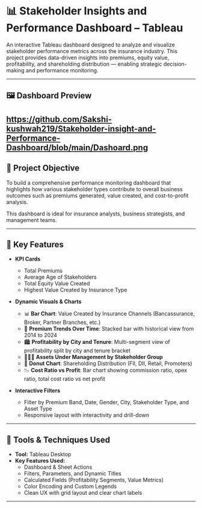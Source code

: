 # 📊 Stakeholder Insights and Performance Dashboard – Tableau

An interactive Tableau dashboard designed to analyze and visualize stakeholder performance metrics across the insurance industry. This project provides data-driven insights into premiums, equity value, profitability, and shareholding distribution — enabling strategic decision-making and performance monitoring.

---
## 🖼️ Dashboard Preview

https://github.com/Sakshi-kushwah219/Stakeholder-insight-and-Performance-Dashboard/blob/main/Dashoard.png
---

## 🧠 Project Objective

To build a comprehensive performance monitoring dashboard that highlights how various stakeholder types contribute to overall business outcomes such as premiums generated, value created, and cost-to-profit analysis.

This dashboard is ideal for insurance analysts, business strategists, and management teams.

---

## 📌 Key Features

- **KPI Cards**  
  - Total Premiums  
  - Average Age of Stakeholders  
  - Total Equity Value Created  
  - Highest Value Created by Insurance Type

- **Dynamic Visuals & Charts**  
  - 📊 **Bar Chart**: Value Created by Insurance Channels (Bancassurance, Broker, Partner Branches, etc.)  
  - 📅 **Premium Trends Over Time**: Stacked bar with historical view from 2014 to 2024  
  - 🏙️ **Profitability by City and Tenure**: Multi-segment view of profitability split by city and tenure bracket  
  - 🧑‍🤝‍🧑 **Assets Under Management by Stakeholder Group**  
  - 🥧 **Donut Chart**: Shareholding Distribution (FII, DII, Retail, Promoters)  
  - 📉 **Cost Ratio vs Profit**: Bar chart showing commission ratio, opex ratio, total cost ratio vs net profit

- **Interactive Filters**  
  - Filter by Premium Band, Date, Gender, City, Stakeholder Type, and Asset Type  
  - Responsive layout with interactivity and drill-down

---

## 🧰 Tools & Techniques Used

- **Tool:** Tableau Desktop  
- **Key Features Used:**  
  - Dashboard & Sheet Actions  
  - Filters, Parameters, and Dynamic Titles  
  - Calculated Fields (Profitability Segments, Value Metrics)  
  - Color Encoding and Custom Legends  
  - Clean UX with grid layout and clear chart labels

---




